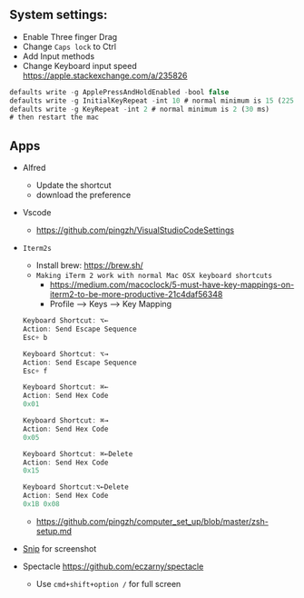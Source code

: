 ## System settings:

- Enable Three finger Drag
- Change `Caps lock` to Ctrl
- Add Input methods
- Change Keyboard input speed https://apple.stackexchange.com/a/235826

```jsx
defaults write -g ApplePressAndHoldEnabled -bool false
defaults write -g InitialKeyRepeat -int 10 # normal minimum is 15 (225 ms)
defaults write -g KeyRepeat -int 2 # normal minimum is 2 (30 ms)
# then restart the mac
```

## Apps
- Alfred
    - Update the shortcut
    - download the preference
- Vscode
    - https://github.com/pingzh/VisualStudioCodeSettings 
- `Iterm2s`
    - Install brew: https://brew.sh/
    - `Making iTerm 2 work with normal Mac OSX keyboard shortcuts`
        - https://medium.com/macoclock/5-must-have-key-mappings-on-iterm2-to-be-more-productive-21c4daf56348
        - Profile —> Keys —> Key Mapping
    
    ```jsx
    Keyboard Shortcut: ⌥←
    Action: Send Escape Sequence
    Esc+ b
    
    Keyboard Shortcut: ⌥→
    Action: Send Escape Sequence
    Esc+ f
    
    Keyboard Shortcut: ⌘←
    Action: Send Hex Code
    0x01
    
    Keyboard Shortcut: ⌘→
    Action: Send Hex Code
    0x05
    
    Keyboard Shortcut: ⌘←Delete
    Action: Send Hex Code
    0x15
    
    Keyboard Shortcut:⌥←Delete
    Action: Send Hex Code
    0x1B 0x08
    ```
    
    - https://github.com/pingzh/computer_set_up/blob/master/zsh-setup.md
- [Snip](https://flameshot.org/) for screenshot
- Spectacle https://github.com/eczarny/spectacle
    - Use `cmd+shift+option /` for full screen
